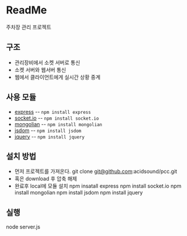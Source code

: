 ReadMe
======

주차장 관리 프로젝트


구조
----
* 관리장비에서 소켓 서버로 통신
* 소켓 서버와 웹서버 통신
* 웹에서 클라이언트에게 실시간 상황 중계

사용 모듈
--------
* [express](http://expressjs.com/) -- `npm install express`
* [socket.io](http://socket.io/) -- `npm install socket.io`
* [mongolian](https://github.com/marcello3d/node-mongolian) -- `npm install mongolian`
* [jsdom](https://github.com/tmpvar/jsdom) -- `npm install jsdom`
* [jquery](https://github.com/coolaj86/node-jquery) -- `npm install jquery`

설치 방법
--------
* 먼저 프로젝트를 가져온다.
    git clone git@github.com:acidsound/pcc.git
* 혹은 download 후 압축 해제
* 완료후 local에 모듈 설치
    npm insatall express
    npm install socket.io
    npm install mongolian
    npm install jsdom
    npm install jquery

실행
---
node server.js
